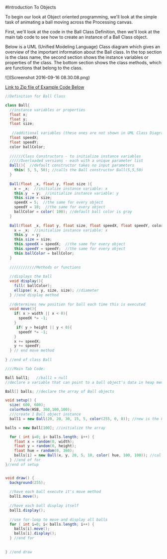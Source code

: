 #Introduction To Objects

To begin our look at Object oriented programming, we'll look at the simple task of animating a ball moving across the Processing canvas.

First, we'll look at the code in the Ball Class Definition, then we'll look at the main tab code to see how to create an instance of a Ball Class object.

Below is a UML (Unified Modeling Language)  Class diagram which gives an overview of the important information about the Ball class.  In the top section is the class name, the second section shows the instance variables or properties of the class.  The bottom section shows the class methods, which are functions that belong to the class.

![](Screenshot 2016-09-16 08.30.08.png)


[Link to Zip file of Example Code Below](https://utdallas.box.com/shared/static/j0guoj7qop0bxfblniocj4spixqnguuw.zip)

```java
//Definition for Ball Class

class Ball{
  //instance variables or properties
  float x; 
  float y;
  float size;
 
   //additional variables (these ones are not shown in UML Class Diagram)
  float speedX;
  float speedY;
  color ballColor;
  
  //////Class Constructors - to initialize instance variables
  /////Overloaded versions - each with a unique parameter list
  Ball(){  //default constructor takes no input parameters
    this( 5, 5, 50); //calls the Ball constructor Ball(5,5,50)
  }
  
  Ball(float _x, float y, float size ){
    x = _x;  //initialize instance variable: x
    this.y  = y;  //initialize instance variable: y
    this.size = size;
    speedX = 5;  //the same for every object
    speedY = 10;  //the same for every object
    ballColor = color( 100); //default ball color is gray
  }
  
  Ball(float _x, float y, float size, float speedX, float speedY, color ballColor ){
    x = _x;  //initialize instance variable: x
    this.y  = y;
    this.size = size;
    this.speedX = speedX;  //the same for every object
    this.speedY = speedY;  //the same for every object
    this.ballColor = ballColor;
  }
  
  ////////////Methods or functions
  
  //displays the ball
  void display(){
    fill( ballColor);
    ellipse( x, y, size, size); //diameter
  } //end display method
  
  //determines new position for ball each time this is executed
  void move(){
    if( x > width || x < 0){
      speedX *= -1;
    }
     if( y > height || y < 0){
      speedY *= -1;
    }
    x += speedX;
    y += speedY;
  } // end move method
  
} //end of class Ball

////Main Tab Code:

Ball ball1;   //ball1 = null
//declare a variable that can point to a ball object's data in heap memory

Ball[] balls; //declare the array of Ball objects

void setup() {
  size( 600, 600);
  colorMode(HSB, 360,100,100);
  ///create 1 Ball object instance
  ball1 = new Ball(20, 20, 30, 15, 5, color(255, 0, 0)); //new is the keyword used to create an object instance

balls = new Ball[100]; //initialize the array

  for ( int i=0; i< balls.length; i++) {
    float x = random(0, width);
    float y = random(0, height);
    float hue = random(0, 360);
    balls[i] = new Ball(x, y, 20, 5, 10, color( hue, 100, 100)); //called the constructor - we have an object instance
  } //end of for
}//end of setup


void draw() {
  background(255);
  
  //have each ball execute it's move method
  ball1.move();
 
  //have each ball display itself
  ball1.display();
  
  //use for-loop to move and display all balls
  for ( int i=0; i< balls.length; i++) {
    balls[i].move();
    balls[i].display();
  } //end for
  
  
} //end draw


```

